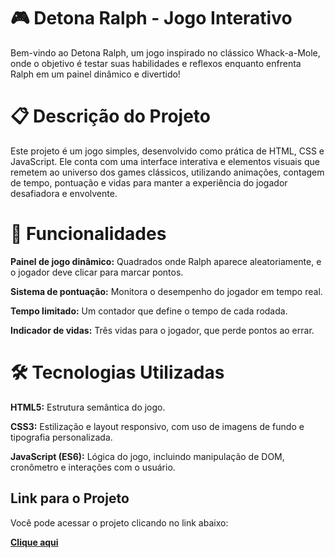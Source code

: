 # 🎮 Detona Ralph - Jogo Interativo
Bem-vindo ao Detona Ralph, um jogo inspirado no clássico Whack-a-Mole, onde o objetivo é testar suas habilidades e reflexos enquanto enfrenta Ralph em um painel dinâmico e divertido!

# 📋 Descrição do Projeto
Este projeto é um jogo simples, desenvolvido como prática de HTML, CSS e JavaScript. Ele conta com uma interface interativa e elementos visuais que remetem ao universo dos games clássicos, utilizando animações, contagem de tempo, pontuação e vidas para manter a experiência do jogador desafiadora e envolvente.

# 🚀 Funcionalidades
**Painel de jogo dinâmico:** Quadrados onde Ralph aparece aleatoriamente, e o jogador deve clicar para marcar pontos.

**Sistema de pontuação:** Monitora o desempenho do jogador em tempo real.

**Tempo limitado:** Um contador que define o tempo de cada rodada.

**Indicador de vidas:** Três vidas para o jogador, que perde pontos ao errar.

# 🛠️ Tecnologias Utilizadas
**HTML5:** Estrutura semântica do jogo. 

**CSS3:** Estilização e layout responsivo, com uso de imagens de fundo e tipografia personalizada.

**JavaScript (ES6):** Lógica do jogo, incluindo manipulação de DOM, cronômetro e interações com o usuário.

## Link para o Projeto

Você pode acessar o projeto clicando no link abaixo:

[**Clique aqui**](https://detona-ralph-khaki.vercel.app)

